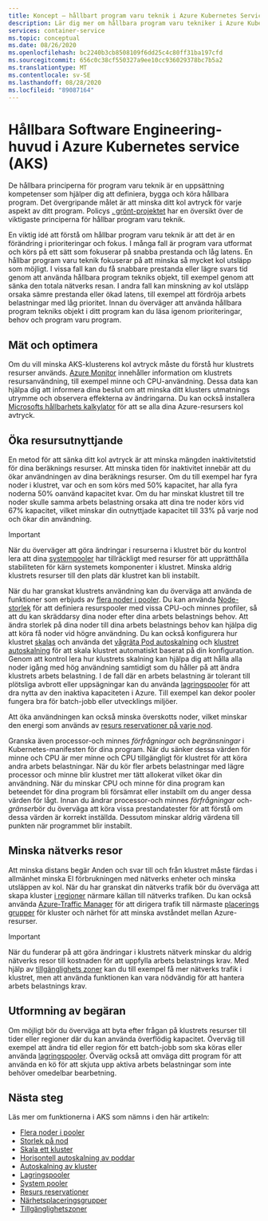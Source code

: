 ```yaml
---
title: Koncept – hållbart program varu teknik i Azure Kubernetes Services (AKS)
description: Lär dig mer om hållbara program varu tekniker i Azure Kubernetes service (AKS).
services: container-service
ms.topic: conceptual
ms.date: 08/26/2020
ms.openlocfilehash: bc2240b3cb8508109f6dd25c4c80ff31ba197cfd
ms.sourcegitcommit: 656c0c38cf550327a9ee10cc936029378bc7b5a2
ms.translationtype: MT
ms.contentlocale: sv-SE
ms.lasthandoff: 08/28/2020
ms.locfileid: "89087164"
---
```

# <a name="sustainable-software-engineering-principals-in-azure-kubernetes-service-aks"></a>Hållbara Software Engineering-huvud i Azure Kubernetes service (AKS)

De hållbara principerna för program varu teknik är en uppsättning kompetenser som hjälper dig att definiera, bygga och köra hållbara program. Det övergripande målet är att minska ditt kol avtryck för varje aspekt av ditt program. Policys [. grönt-projektet][principals-green] har en översikt över de viktigaste principerna för hållbar program varu teknik.

En viktig idé att förstå om hållbar program varu teknik är att det är en förändring i prioriteringar och fokus. I många fall är program vara utformat och körs på ett sätt som fokuserar på snabba prestanda och låg latens. En hållbar program varu teknik fokuserar på att minska så mycket kol utsläpp som möjligt. I vissa fall kan du få snabbare prestanda eller lägre svars tid genom att använda hållbara program tekniks objekt, till exempel genom att sänka den totala nätverks resan. I andra fall kan minskning av kol utsläpp orsaka sämre prestanda eller ökad latens, till exempel att fördröja arbets belastningar med låg prioritet. Innan du överväger att använda hållbara program tekniks objekt i ditt program kan du läsa igenom prioriteringar, behov och program varu program.

## <a name="measure-and-optimize"></a>Mät och optimera

Om du vill minska AKS-klusterens kol avtryck måste du förstå hur klustrets resurser används. [Azure Monitor][azure-monitor] innehåller information om klustrets resursanvändning, till exempel minne och CPU-användning. Dessa data kan hjälpa dig att informera dina beslut om att minska ditt klusters utmatnings utrymme och observera effekterna av ändringarna. Du kan också installera [Microsofts hållbarhets kalkylator][sustainability-calculator] för att se alla dina Azure-resursers kol avtryck.

## <a name="increase-resource-utilization"></a>Öka resursutnyttjande

En metod för att sänka ditt kol avtryck är att minska mängden inaktivitetstid för dina beräknings resurser. Att minska tiden för inaktivitet innebär att du ökar användningen av dina beräknings resurser. Om du till exempel har fyra noder i klustret, var och en som körs med 50% kapacitet, har alla fyra noderna 50% oanvänd kapacitet kvar. Om du har minskat klustret till tre noder skulle samma arbets belastning orsaka att dina tre noder körs vid 67% kapacitet, vilket minskar din outnyttjade kapacitet till 33% på varje nod och ökar din användning.

> [!IMPORTANT]
> När du överväger att göra ändringar i resurserna i klustret bör du kontrol lera att dina [systempooler][system-pools] har tillräckligt med resurser för att upprätthålla stabiliteten för kärn systemets komponenter i klustret. Minska aldrig klustrets resurser till den plats där klustret kan bli instabilt.

När du har granskat klustrets användning kan du överväga att använda de funktioner som erbjuds av [flera noder i pooler][multiple-node-pools]. Du kan använda [Node-storlek][node-sizing] för att definiera resurspooler med vissa CPU-och minnes profiler, så att du kan skräddarsy dina noder efter dina arbets belastnings behov. Att ändra storlek på dina noder till dina arbets belastnings behov kan hjälpa dig att köra få noder vid högre användning. Du kan också konfigurera hur klustret [skalas][scale] och använda det [vågräta Pod autoskalning][scale-horizontal] och [klustret autoskalning][scale-auto] för att skala klustret automatiskt baserat på din konfiguration. Genom att kontrol lera hur klustrets skalning kan hjälpa dig att hålla alla noder igång med hög användning samtidigt som du håller på att ändra klustrets arbets belastning. I de fall där en arbets belastning är tolerant till plötsliga avbrott eller uppsägningar kan du använda [lagringspooler][spot-pools] för att dra nytta av den inaktiva kapaciteten i Azure. Till exempel kan dekor pooler fungera bra för batch-jobb eller utvecklings miljöer.

Att öka användningen kan också minska överskotts noder, vilket minskar den energi som används av [resurs reservationer på varje nod][resource-reservations].

Granska även processor-och minnes *förfrågningar* och *begränsningar* i Kubernetes-manifesten för dina program. När du sänker dessa värden för minne och CPU är mer minne och CPU tillgängligt för klustret för att köra andra arbets belastningar. När du kör fler arbets belastningar med lägre processor och minne blir klustret mer tätt allokerat vilket ökar din användning. När du minskar CPU och minne för dina program kan beteendet för dina program bli försämrat eller instabilt om du anger dessa värden för lågt. Innan du ändrar processor-och minnes *förfrågningar* och- *gränser*bör du överväga att köra vissa prestandatester för att förstå om dessa värden är korrekt inställda. Dessutom minskar aldrig värdena till punkten när programmet blir instabilt.

## <a name="reduce-network-travel"></a>Minska nätverks resor

Att minska distans begär Anden och svar till och från klustret måste färdas i allmänhet minska El förbrukningen med nätverks enheter och minska utsläppen av kol. När du har granskat din nätverks trafik bör du överväga att skapa kluster [i regioner][regions] närmare källan till nätverks trafiken. Du kan också använda [Azure-Traffic Manager][azure-traffic-manager] för att dirigera trafik till närmaste [placerings grupper][proiximity-placement-groups] för kluster och närhet för att minska avståndet mellan Azure-resurser.

> [!IMPORTANT]
> När du funderar på att göra ändringar i klustrets nätverk minskar du aldrig nätverks resor till kostnaden för att uppfylla arbets belastnings krav. Med hjälp av [tillgänglighets zoner][availability-zones] kan du till exempel få mer nätverks trafik i klustret, men att använda funktionen kan vara nödvändig för att hantera arbets belastnings krav.

## <a name="demand-shaping"></a>Utformning av begäran

Om möjligt bör du överväga att byta efter frågan på klustrets resurser till tider eller regioner där du kan använda överflödig kapacitet. Överväg till exempel att ändra tid eller region för ett batch-jobb som ska köras eller använda [lagringspooler][spot-pools]. Överväg också att omväga ditt program för att använda en kö för att skjuta upp aktiva arbets belastningar som inte behöver omedelbar bearbetning.

## <a name="next-steps"></a>Nästa steg

Läs mer om funktionerna i AKS som nämns i den här artikeln:

* [Flera noder i pooler][multiple-node-pools]
* [Storlek på nod][node-sizing]
* [Skala ett kluster][scale]
* [Horisontell autoskalning av poddar][scale-horizontal]
* [Autoskalning av kluster][scale-auto]
* [Lagringspooler][spot-pools]
* [System pooler][system-pools]
* [Resurs reservationer][resource-reservations]
* [Närhetsplaceringsgrupper][proiximity-placement-groups]
* [Tillgänglighetszoner][availability-zones]

[availability-zones]: availability-zones.md
[azure-monitor]: ../azure-monitor/insights/container-insights-overview.md
[azure-traffic-manager]: ../traffic-manager/traffic-manager-overview.md
[proiximity-placement-groups]: reduce-latency-ppg.md
[regions]: faq.md#which-azure-regions-currently-provide-aks
[resource-reservations]: concepts-clusters-workloads.md#resource-reservations
[scale]: concepts-scale.md
[scale-auto]: concepts-scale.md#cluster-autoscaler
[scale-horizontal]: concepts-scale.md#horizontal-pod-autoscaler
[spot-pools]: spot-node-pool.md
[multiple-node-pools]: use-multiple-node-pools.md
[node-sizing]: use-multiple-node-pools.md#specify-a-vm-size-for-a-node-pool
[sustainability-calculator]: https://azure.microsoft.com/blog/microsoft-sustainability-calculator-helps-enterprises-analyze-the-carbon-emissions-of-their-it-infrastructure/
[system-pools]: use-system-pools.md
[principals-green]: https://principles.green/